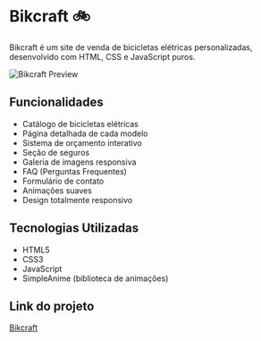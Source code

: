 # Bikcraft 🚲

Bikcraft é um site de venda de bicicletas elétricas personalizadas, desenvolvido com HTML, CSS e JavaScript puros.

![Bikcraft Preview](./img/bikcraft-preview.jpg)

## Funcionalidades

- Catálogo de bicicletas elétricas
- Página detalhada de cada modelo
- Sistema de orçamento interativo
- Seção de seguros
- Galeria de imagens responsiva
- FAQ (Perguntas Frequentes)
- Formulário de contato
- Animações suaves
- Design totalmente responsivo

## Tecnologias Utilizadas

- HTML5
- CSS3
- JavaScript
- SimpleAnime (biblioteca de animações)

## Link do projeto

[Bikcraft](https://bikcraft-2hvei.ondigitalocean.app/)
